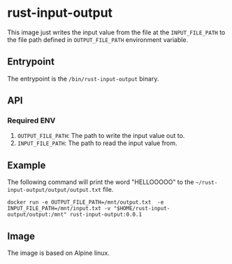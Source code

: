 # rust-input-output

This image just writes the input value from the file at the
`INPUT_FILE_PATH` to the file path defined in `OUTPUT_FILE_PATH`
environment variable.

## Entrypoint

The entrypoint is the `/bin/rust-input-output` binary.

## API

### Required ENV

1. `OUTPUT_FILE_PATH`: The path to write the input value out to.
2. `INPUT_FILE_PATH`: The path to read the input value from.

## Example

The following command will print the word "HELLOOOOO" to the
`~/rust-input-output/output/output.txt` file.

```shell
docker run -e OUTPUT_FILE_PATH=/mnt/output.txt  -e INPUT_FILE_PATH=/mnt/input.txt -v "$HOME/rust-input-output/output:/mnt" rust-input-output:0.0.1
```

## Image

The image is based on Alpine linux.
